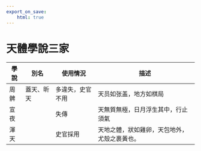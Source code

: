 ```yaml
---
export_on_save:
    html: true
---
```


# 天體學說三家

學說|別名|使用情況|描述
--|--|--|--
周髀|蓋天、昕天|多違失，史官不用|天员如张盖，地方如棋局
宣夜||失傳|天無質無極，日月浮生其中，行止須氣
渾天||史官採用|天地之體，狀如雞卵，天包地外，尤殼之裹黃也。